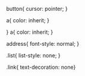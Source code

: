 button{
cursor: pointer;
}

a{
color: inherit;
}

}
a{
color: inherit;
}

address{
font-style: normal;
}

.list{
list-style: none;
}

.link{
text-decoration: none}
